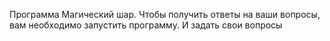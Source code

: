 Программа Магический шар.
Чтобы получить ответы на ваши вопросы, вам необходимо запустить программу. 
И задать свои вопросы
